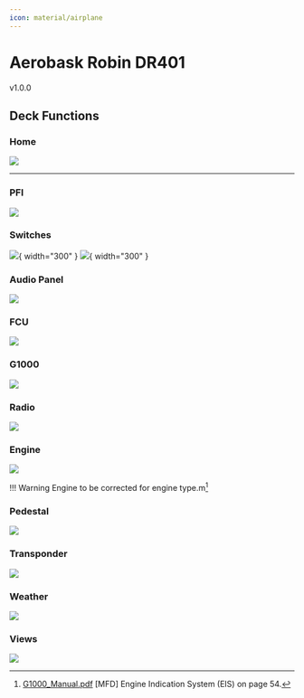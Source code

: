```yaml
---
icon: material/airplane
---
```


# Aerobask Robin DR401

v1.0.0

## Deck Functions


### Home

![](../assets/images/aerobask-robin-dr401/home.png)

---

### PFI
![](../assets/images/aerobask-robin-dr401/pfi.png)

### Switches
![](../assets/images/aerobask-robin-dr401/switches.png){ width="300" }
![](../assets/images/aerobask-robin-dr401/switches2.png){ width="300" }

### Audio Panel
![](../assets/images/aerobask-robin-dr401/audiopanel.png)

### FCU
![](../assets/images/aerobask-robin-dr401/fcu.png)

### G1000
![](../assets/images/aerobask-robin-dr401/g1000.png)

### Radio
![](../assets/images/aerobask-robin-dr401/radio.png)

### Engine
![](../assets/images/aerobask-robin-dr401/engine.png)

!!! Warning
    Engine to be corrected for engine type.m[^1]


### Pedestal
![](../assets/images/aerobask-robin-dr401/pedestal.png)

### Transponder
![](../assets/images/aerobask-robin-dr401/transponder.png)

### Weather
![](../assets/images/aerobask-robin-dr401/weather.png)

### Views
![](../assets/images/aerobask-robin-dr401/views.png)




[^1]: [G1000_Manual.pdf](https://x-plane.com/manuals/G1000_Manual.pdf) [MFD] Engine Indication System (EIS) on page 54.